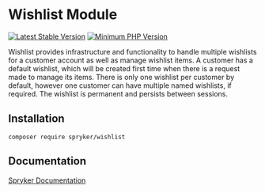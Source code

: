 # Wishlist Module
[![Latest Stable Version](https://poser.pugx.org/spryker/wishlist/v/stable.svg)](https://packagist.org/packages/spryker/wishlist)
[![Minimum PHP Version](https://img.shields.io/badge/php-%3E%3D%208.1-8892BF.svg)](https://php.net/)

Wishlist provides infrastructure and functionality to handle multiple wishlists for a customer account as well as manage wishlist items. A customer has a default wishlist, which will be created first time when there is a request made to manage its items. There is only one wishlist per customer by default, however one customer can have multiple named wishlists, if required. The wishlist is permanent and persists between sessions.

## Installation

```
composer require spryker/wishlist
```

## Documentation

[Spryker Documentation](https://docs.spryker.com)
